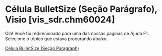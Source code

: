 
# Célula BulletSize (Seção Parágrafo), Visio [vis_sdr.chm60024]

Olá! Você foi redirecionado para uma das nossas páginas de Ajuda F1. Selecione o tópico que estava procurando abaixo.

[Célula BulletSize (Seção Paragraph)](http://msdn.microsoft.com/library/6ff5d07b-17e2-f6ca-1860-5d498a9ebf06%28Office.15%29.aspx)
